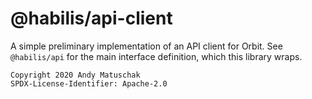 # @habilis/api-client

A simple preliminary implementation of an API client for Orbit. See
`@habilis/api` for the main interface definition, which this library wraps.

```
Copyright 2020 Andy Matuschak
SPDX-License-Identifier: Apache-2.0
```
